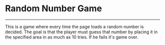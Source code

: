 # Random Number Game
___
This is a game where every time the page loads a random number is decided. The goal is that the player must guess that number by placing it in the specified area in as much as 10 tries. If he fails it's game over.

